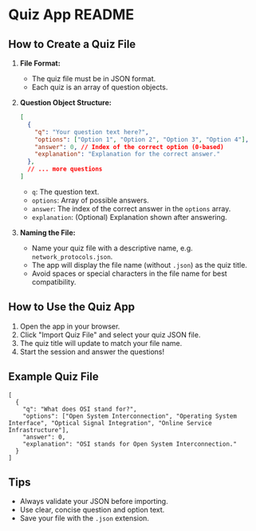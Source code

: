 # Quiz App README

## How to Create a Quiz File

1. **File Format:**
   - The quiz file must be in JSON format.
   - Each quiz is an array of question objects.

2. **Question Object Structure:**
   ```json
   [
     {
       "q": "Your question text here?",
       "options": ["Option 1", "Option 2", "Option 3", "Option 4"],
       "answer": 0, // Index of the correct option (0-based)
       "explanation": "Explanation for the correct answer."
     },
     // ... more questions
   ]
   ```
   - `q`: The question text.
   - `options`: Array of possible answers.
   - `answer`: The index of the correct answer in the `options` array.
   - `explanation`: (Optional) Explanation shown after answering.

3. **Naming the File:**
   - Name your quiz file with a descriptive name, e.g. `network_protocols.json`.
   - The app will display the file name (without `.json`) as the quiz title.
   - Avoid spaces or special characters in the file name for best compatibility.

## How to Use the Quiz App

1. Open the app in your browser.
2. Click "Import Quiz File" and select your quiz JSON file.
3. The quiz title will update to match your file name.
4. Start the session and answer the questions!

## Example Quiz File

```
[
  {
    "q": "What does OSI stand for?",
    "options": ["Open System Interconnection", "Operating System Interface", "Optical Signal Integration", "Online Service Infrastructure"],
    "answer": 0,
    "explanation": "OSI stands for Open System Interconnection."
  }
]
```

## Tips
- Always validate your JSON before importing.
- Use clear, concise question and option text.
- Save your file with the `.json` extension.
